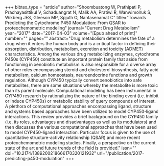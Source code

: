 +++
bibtex_type = "article"
author="Shoombuatong W, Prathipati P, Prachayasittikul V, Schaduangrat N, Malik AA, Pratiwi R, Wanwimolruk S, Wikberg JES, Gleeson MP, Spjuth O, Nantasenamat C"
title="Towards Predicting the Cytochrome P450 Modulation: From QSAR to proteochemometric modeling"
journal="Current Drug Metabolism"
year="2017"
date="2017-04-03"
volume="[Epub ahead of print]"
number=""
pages=""
abstract="Drug metabolism determines the fate of a drug when it enters the human body and is a critical factor in defining their absorption, distribution, metabolism, excretion and toxicity (ADMET) characteristics. Among the various drug metabolizing enzymes, cytochrome P450s (CYP450) constitute an important protein family that aside from functioning in xenobiotic metabolism is also responsible for a diverse array of other roles encompassing steroid and cholesterol biosynthesis, fatty acid metabolism, calcium homeostasis, neuroendocrine functions and growth regulation. Although CYP450 typically convert xenobiotics into safe metabolites, there are some situations whereby the metabolite is more toxic than its parent molecule. Computational modeling has been instrumental in CYP450 research by rationalizing the nature of the binding event (i.e. inhibit or induce CYP450s) or metabolic stability of query compounds of interest. A plethora of computational approaches encompassing ligand, structure and systems based approaches have been utilized to model CYP450-ligand interactions. This review provides a brief background on the CYP450 family (i.e. its roles, advantages and disadvantages as well as its modulators) and then discusses the various computational approaches that have been used to model CYP450-ligand interaction. Particular focus is given to the use of quantitative structure-activity relationship (QSAR) and more recent proteochemometric modeling studies. Finally, a perspective on the current state of the art and future trends of the field is provided."
issn=""
doi="10.2174/1389200218666170320121932"
url="/publication/2017-predicting-p450-modulation"
+++


